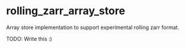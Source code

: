 # rolling_zarr_array_store

Array store implementation to support experimental rolling zarr format.

TODO: Write this :)